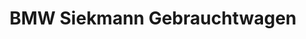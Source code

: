 ---
title: "BMW Siekmann Gebrauchtwagen"
url: /hameln/bmw-siekmann-gebrauchtwagen/
shop: Autohaus
---